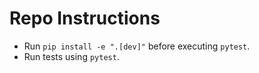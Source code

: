 # Repo Instructions

- Run `pip install -e ".[dev]"` before executing `pytest`.
- Run tests using `pytest`.
